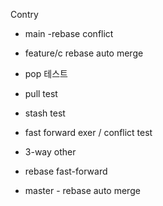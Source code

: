 Contry
- main -rebase conflict
- feature/c rebase auto merge 

- pop 테스트
- pull test
- stash test

- fast forward exer / conflict test
- 3-way other

- rebase fast-forward

- master - rebase auto merge
